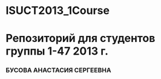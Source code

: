 ﻿ISUCT2013_1Course
=================
# Репозиторий для студентов группы 1-47 2013 г.

### БУСОВА АНАСТАСИЯ СЕРГЕЕВНА
